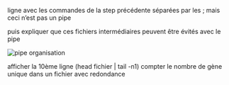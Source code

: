 <script>
import Quiz from "components/Quiz.svelte";
</script>

ligne avec les commandes de la step précédente séparées par les ; mais ceci n’est pas un pipe

puis expliquer que ces fichiers intermédiaires peuvent être évités avec le pipe

<img src="/data/ifb-4/stream_pipe.png" style="max-width:100%" alt="pipe organisation">

afficher la 10ème ligne (head fichier | tail -n1)
compter le nombre de gène unique dans un fichier avec redondance
